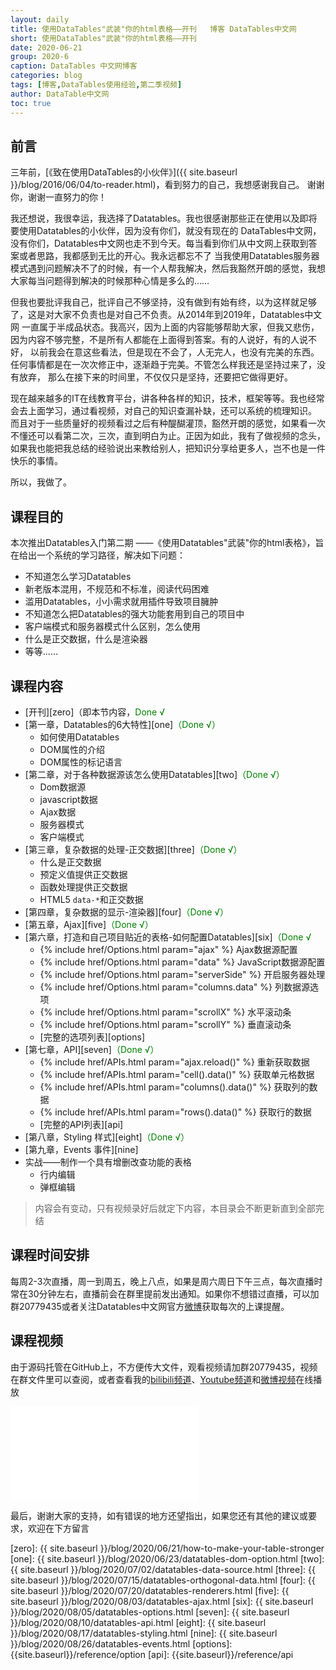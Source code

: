 ```yaml
---
layout: daily
title: 使用DataTables"武装"你的html表格——开刊   博客 DataTables中文网
short: 使用DataTables"武装"你的html表格——开刊 
date: 2020-06-21
group: 2020-6
caption: DataTables 中文网博客
categories: blog
tags: [博客,DataTables使用经验,第二季视频]
author: DataTable中文网
toc: true
---
```


## 前言

三年前，[《致在使用DataTables的小伙伴》]({{ site.baseurl }}/blog/2016/06/04/to-reader.html)，看到努力的自己，我想感谢我自己。
谢谢你，谢谢一直努力的你！
<!--more-->
我还想说，我很幸运，我选择了Datatables。我也很感谢那些正在使用以及即将要使用Datatables的小伙伴，因为没有你们，就没有现在的
DataTables中文网，没有你们，Datatables中文网也走不到今天。每当看到你们从中文网上获取到答案或者思路，我都感到无比的开心。我永远都忘不了
当我使用Datatables服务器模式遇到问题解决不了的时候，有一个人帮我解决，然后我豁然开朗的感觉，我想大家每当问题得到解决的时候那种心情是多么的……


但我也要批评我自己，批评自己不够坚持，没有做到有始有终，以为这样就足够了，这是对大家不负责也是对自己不负责。从2014年到2019年，Datatables中文网
一直属于半成品状态。我高兴，因为上面的内容能够帮助大家，但我又悲伤，因为内容不够完整，不是所有人都能在上面得到答案。有的人说好，有的人说不好，
以前我会在意这些看法，但是现在不会了，人无完人，也没有完美的东西。任何事情都是在一次次修正中，逐渐趋于完美。不管怎么样我还是坚持过来了，没有放弃，
那么在接下来的时间里，不仅仅只是坚持，还要把它做得更好。

现在越来越多的IT在线教育平台，讲各种各样的知识，技术，框架等等。我也经常会去上面学习，通过看视频，对自己的知识查漏补缺，还可以系统的梳理知识。
而且对于一些质量好的视频看过之后有种醍醐灌顶，豁然开朗的感觉，如果看一次不懂还可以看第二次，三次，直到明白为止。正因为如此，我有了做视频的念头，
如果我也能把我总结的经验说出来教给别人，把知识分享给更多人，岂不也是一件快乐的事情。

所以，我做了。

## 课程目的

本次推出Datatables入门第二期 ——《使用Datatables"武装"你的html表格》，旨在给出一个系统的学习路径，解决如下问题：

- 不知道怎么学习Datatables
- 新老版本混用，不规范和不标准，阅读代码困难
- 滥用Datatables，小小需求就用插件导致项目臃肿
- 不知道怎么把Datatables的强大功能套用到自己的项目中
- 客户端模式和服务器模式什么区别，怎么使用
- 什么是正交数据，什么是渲染器
- 等等……

## 课程内容

- [开刊][zero]（即本节内容，<font color=green>Done √</font>
- [第一章，Datatables的6大特性][one]<font color=green>（Done √）</font>
    - 如何使用Datatables
    - DOM属性的介绍
    - DOM属性的标记语言
- [第二章，对于各种数据源该怎么使用Datatables][two]<font color=green>（Done √）</font>
    - Dom数据源
    - javascript数据
    - Ajax数据
    - 服务器模式
    - 客户端模式
- [第三章，复杂数据的处理-正交数据][three]<font color=green>（Done √）</font>
    - 什么是正交数据
    - 预定义值提供正交数据
    - 函数处理提供正交数据
    - HTML5 `data-*`和正交数据
- [第四章，复杂数据的显示-渲染器][four]<font color=green>（Done √）</font>
- [第五章，Ajax][five]<font color=green>（Done √）</font>
- [第六章，打造和自己项目贴近的表格-如何配置Datatables][six]<font color=green>（Done √</font>
    - {% include href/Options.html param="ajax" %} Ajax数据源配置
    - {% include href/Options.html param="data" %} JavaScript数据源配置
    - {% include href/Options.html param="serverSide" %} 开启服务器处理
    - {% include href/Options.html param="columns.data" %}  列数据源选项
    - {% include href/Options.html param="scrollX" %}  水平滚动条
    - {% include href/Options.html param="scrollY" %}  垂直滚动条
    - [完整的选项列表][options]
- [第七章，API][seven]<font color=green>（Done √）</font>
    - {% include href/APIs.html param="ajax.reload()" %} 重新获取数据
    - {% include href/APIs.html param="cell().data()" %} 获取单元格数据
    - {% include href/APIs.html param="columns().data()" %} 获取列的数据
    - {% include href/APIs.html param="rows().data()" %}  获取行的数据
    - [完整的API列表][api]
- [第八章，Styling 样式][eight]<font color=green>（Done √）</font>
- [第九章，Events 事件][nine]
- 实战——制作一个具有增删改查功能的表格
    - 行内编辑
    - 弹框编辑
    
> 内容会有变动，只有视频录好后就定下内容，本目录会不断更新直到全部完结

## 课程时间安排

每周2-3次直播，周一到周五，晚上八点，如果是周六周日下午三点，每次直播时常在30分钟左右，直播前会在群里提前发出通知。如果你不想错过直播，可以加群20779435或者关注Datatables中文网官方[微博][weibo]获取每次的上课提醒。

## 课程视频

由于源码托管在GitHub上，不方便传大文件，观看视频请加群20779435，视频在群文件里可以查阅，或者查看我的[bilibili频道][bilibili]、[Youtube频道][youtube]和[微博视频][weibo]在线播放

<iframe flag="bilibili" src="//player.bilibili.com/player.html?aid=371059858&bvid=BV14Z4y1H7be&cid=204746284&page=1" scrolling="no" border="0" frameborder="no" framespacing="0" allowfullscreen="true"> </iframe>

最后，谢谢大家的支持，如有错误的地方还望指出，如果您还有其他的建议或要求，欢迎在下方留言


[youtube]: https://www.youtube.com/playlist?list=PLfl1Raz12t6s43Fb--qDoIsBPKHEme7FO
[bilibili]: https://space.bilibili.com/618644465/channel/detail?cid=133983
[weibo]: https://weibo.com/2957561617/profile?topnav=1&wvr=6&is_all=1

[zero]: {{ site.baseurl }}/blog/2020/06/21/how-to-make-your-table-stronger
[one]: {{ site.baseurl }}/blog/2020/06/23/datatables-dom-option.html
[two]: {{ site.baseurl }}/blog/2020/07/02/datatables-data-source.html
[three]: {{ site.baseurl }}/blog/2020/07/15/datatables-orthogonal-data.html
[four]: {{ site.baseurl }}/blog/2020/07/20/datatables-renderers.html
[five]: {{ site.baseurl }}/blog/2020/08/03/datatables-ajax.html
[six]: {{ site.baseurl }}/blog/2020/08/05/datatables-options.html
[seven]: {{ site.baseurl }}/blog/2020/08/10/datatables-api.html
[eight]: {{ site.baseurl }}/blog/2020/08/17/datatables-styling.html
[nine]: {{ site.baseurl }}/blog/2020/08/26/datatables-events.html
[options]: {{site.baseurl}}/reference/option
[api]: {{site.baseurl}}/reference/api